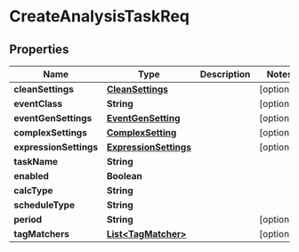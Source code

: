 

# CreateAnalysisTaskReq


## Properties

| Name | Type | Description | Notes |
|------------ | ------------- | ------------- | -------------|
|**cleanSettings** | [**CleanSettings**](CleanSettings.md) |  |  [optional] |
|**eventClass** | **String** |  |  [optional] |
|**eventGenSettings** | [**EventGenSetting**](EventGenSetting.md) |  |  [optional] |
|**complexSettings** | [**ComplexSetting**](ComplexSetting.md) |  |  [optional] |
|**expressionSettings** | [**ExpressionSettings**](ExpressionSettings.md) |  |  [optional] |
|**taskName** | **String** |  |  |
|**enabled** | **Boolean** |  |  |
|**calcType** | **String** |  |  |
|**scheduleType** | **String** |  |  |
|**period** | **String** |  |  [optional] |
|**tagMatchers** | [**List&lt;TagMatcher&gt;**](TagMatcher.md) |  |  [optional] |



